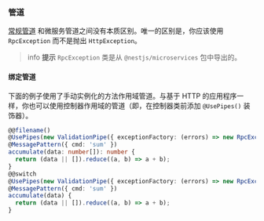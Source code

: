 ### 管道

[常规管道](/pipes) 和微服务管道之间没有本质区别。唯一的区别是，你应该使用 `RpcException` 而不是抛出 `HttpException`。

> info **提示** `RpcException` 类是从 `@nestjs/microservices` 包中导出的。

#### 绑定管道

下面的例子使用了手动实例化的方法作用域管道。与基于 HTTP 的应用程序一样，你也可以使用控制器作用域的管道（即，在控制器类前添加 `@UsePipes()` 装饰器）。

```typescript
@@filename()
@UsePipes(new ValidationPipe({ exceptionFactory: (errors) => new RpcException(errors) }))
@MessagePattern({ cmd: 'sum' })
accumulate(data: number[]): number {
  return (data || []).reduce((a, b) => a + b);
}
@@switch
@UsePipes(new ValidationPipe({ exceptionFactory: (errors) => new RpcException(errors) }))
@MessagePattern({ cmd: 'sum' })
accumulate(data) {
  return (data || []).reduce((a, b) => a + b);
}
```